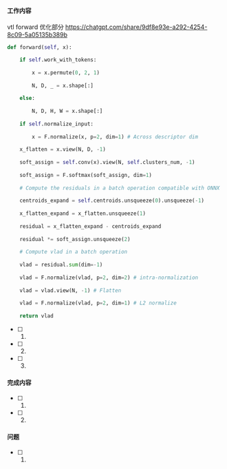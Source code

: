 #### 工作内容


vtl forward 优化部分
https://chatgpt.com/share/9df8e93e-a292-4254-8c09-5a05135b389b


```python
def forward(self, x):

	if self.work_with_tokens:
	
		x = x.permute(0, 2, 1)
		
		N, D, _ = x.shape[:]
	
	else:
	
		N, D, H, W = x.shape[:]
	
	if self.normalize_input:
	
		x = F.normalize(x, p=2, dim=1) # Across descriptor dim
	
	x_flatten = x.view(N, D, -1)
	
	soft_assign = self.conv(x).view(N, self.clusters_num, -1)
	
	soft_assign = F.softmax(soft_assign, dim=1)
	
	# Compute the residuals in a batch operation compatible with ONNX
	
	centroids_expand = self.centroids.unsqueeze(0).unsqueeze(-1)
	
	x_flatten_expand = x_flatten.unsqueeze(1)
	
	residual = x_flatten_expand - centroids_expand
	
	residual *= soft_assign.unsqueeze(2)
	
	# Compute vlad in a batch operation
	
	vlad = residual.sum(dim=-1)
	
	vlad = F.normalize(vlad, p=2, dim=2) # intra-normalization
	
	vlad = vlad.view(N, -1) # Flatten
	
	vlad = F.normalize(vlad, p=2, dim=1) # L2 normalize
	
	return vlad
```



- [ ] 1. 
- [ ] 2.
- [ ] 3.

#### 完成内容

- [ ] 1.
- [ ] 2.



#### 问题

- [ ] 1.
